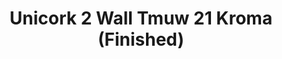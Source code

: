 ---
title: Unicork 2 Wall Tmuw 21 Kroma (Finished)
designer: To Market
image_primary: img/KROMA_WALL%20(NAT%20FINISHED)_DSC_3297.jpg
href: https://www.tomkt.com/unicork-2-swatches
description: "11.82%22%20x%2023.63%22%20TILES"
tags: 
  - to-market
  - cork-flooring
category: cork-flooring
subtitle: 
manufacturer: ToMarket
slug: /manufacturers/to-market/cork-flooring/to-market-unicork-2-wall-tmuw-21-kroma-finished
---